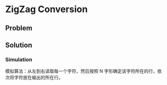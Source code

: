 # ZigZag Conversion

## Problem

[](desc.md ':include')

## Solution

### Simulation

模拟算法：从左到右读取每一个字符，然后按照 N 字形确定该字符所在的行，依次将字符放在输出的所在行。

[](simulation.cpp ':include :type=code cpp')

### 